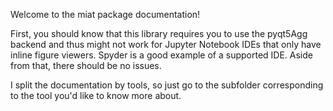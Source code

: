 Welcome to the miat package documentation!

First, you should know that this library requires you to use the pyqt5Agg backend and thus might not work for Jupyter Notebook IDEs that only have inline figure viewers. Spyder is a good example of a supported IDE. Aside from that, there should be no issues.

I split the documentation by tools, so just go to the subfolder corresponding to the tool you'd like to know more about.